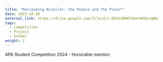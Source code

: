 ```yaml
---
title: "Reclaiming Nicollet: the People and the Place*"
date: 2023-10-26
external_link: https://drive.google.com/file/d/1-E0iG1NMATdHaY4KbkrqB6dUPTM_Sy8S/view?usp=sharing
tags:
  - Competition
  - Project
  - School
weight: 2
---
```


APA Student Competition 2024 - Honorable mention

<!--more-->

